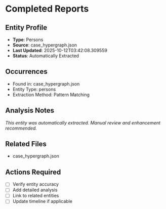 # Completed Reports

## Entity Profile
- **Type**: Persons
- **Source**: case_hypergraph.json
- **Last Updated**: 2025-10-12T03:42:08.309559
- **Status**: Automatically Extracted

## Occurrences
- Found in: case_hypergraph.json
- Entity Type: persons
- Extraction Method: Pattern Matching

## Analysis Notes
*This entity was automatically extracted. Manual review and enhancement recommended.*

## Related Files
- case_hypergraph.json

## Actions Required
- [ ] Verify entity accuracy
- [ ] Add detailed analysis
- [ ] Link to related entities
- [ ] Update timeline if applicable
